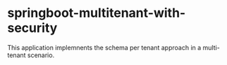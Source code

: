 # springboot-multitenant-with-security
This application implemnents the schema per tenant approach in a multi-tenant scenario.
